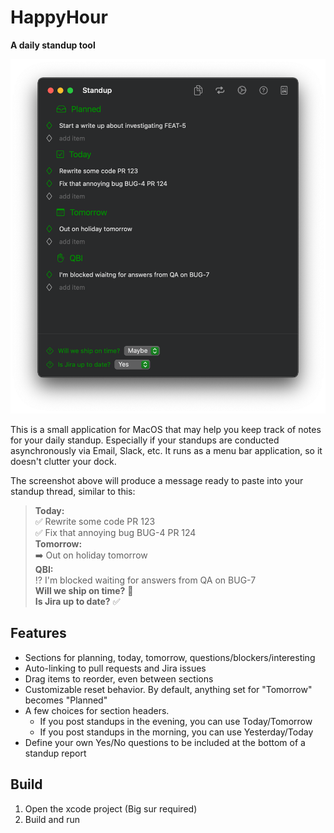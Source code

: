 # HappyHour
**A daily standup tool**

![Screenshot](Screenshot.png)

This is a small application for MacOS that may help you keep track of notes for your daily standup. 
Especially if your standups are conducted asynchronously via Email, Slack, etc.
It runs as a menu bar application, so it doesn't clutter your dock.

The screenshot above will produce a message ready to paste into your standup thread, similar to this:

> **Today:**  
> ✅ Rewrite some code PR 123  
> ✅ Fix that annoying bug BUG-4 PR 124  
> **Tomorrow:**  
> ➡️ Out on holiday tomorrow  
> **QBI:**  
> ⁉️ I'm blocked waiting for answers from QA on BUG-7  
> **Will we ship on time?** 🤷  
> **Is Jira up to date?** ✅  

## Features
* Sections for planning, today, tomorrow, questions/blockers/interesting
* Auto-linking to pull requests and Jira issues
* Drag items to reorder, even between sections
* Customizable reset behavior. By default, anything set for "Tomorrow" becomes "Planned"
* A few choices for section headers.
    * If you post standups in the evening, you can use Today/Tomorrow
    * If you post standups in the morning, you can use Yesterday/Today
* Define your own Yes/No questions to be included at the bottom of a standup report

## Build
1. Open the xcode project (Big sur required)
2. Build and run
